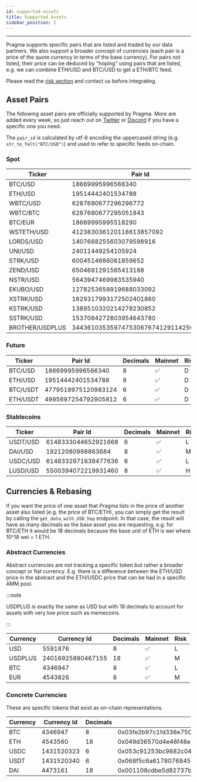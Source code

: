 ```yaml
---
id: supported-assets
title: Supported Assets
sidebar_position: 2
---
```


---

Pragma supports specific pairs that are listed and traded by our data partners. We also support a broader concept of currencies (each pair is a price of the quote currency in terms of the base currency). For pairs not listed, their price can be deduced by "hoping" using pairs that are listed, e.g. we can combine ETH/USD and BTC/USD to get a ETH/BTC feed.

Please read the [risk section](./risks) and contact us before integrating.

## Asset Pairs

The following asset pairs are officially supported by Pragma. More are added every week, so just reach out on [Twitter](https://twitter.com/PragmaOracle) or [Discord](https://discord.com/invite/M9aRZtZHU7) if you have a specific one you need.

The `pair_id` is calculated by utf-8 encoding the uppercased string (e.g. `str_to_felt("BTC/USD")`) and used to refer to specific feeds on-chain.

### Spot

| Ticker     | Pair Id                  | Decimals | Mainnet | Risk |
| ---------- | ------------------------ | -------- | ------- | ---- |
| BTC/USD    | 18669995996566340        | 8        | ✅      | L    |
| ETH/USD    | 19514442401534788        | 8        | ✅      | L    |
| WBTC/USD   | 6287680677296296772      | 8        | ✅      | M    |
| WBTC/BTC   | 6287680677295051843      | 8        | ✅      | M    |
| BTC/EUR    | 18669995995518290        | 8        | ✅      | L    |
| WSTETH/USD | 412383036120118613857092 | 8        | ✅      | M    |
| LORDS/USD  | 1407668255603079598916   | 8        | ✅      | H    |
| UNI/USD    | 24011449254105924        | 8        | ✅      | M    |
| STRK/USD   | 6004514686061859652      | 8        | ✅      | L    |
| ZEND/USD   | 6504691291565413188      | 8        | ✅      | H    |
| NSTR/USD   | 5643947469983535940      | 8        | ✅      | H    |
| EKUBO/USD  | 1278253658919688033092   | 8        | ✅      | H    |
| XSTRK/USD  | 1629317993172502401860   | 8        | ✅      | H    |
| KSTRK/USD  | 1389510320214278230852   | 8        | ✅      | H    |
| SSTRK/USD  | 1537084272803954643780   | 8        | ✅      | H    |
| BROTHER/USDPLUS  | 344361035359747530676741291142567251   | 18        | ✅      | H    |

### Future

| Ticker   | Pair Id             | Decimals | Mainnet | Risk |
| -------- | ------------------- | -------- | ------- | ---- |
| BTC/USD  | 18669995996566340   | 8        | ✅      | D    |
| ETH/USD  | 19514442401534788   | 8        | ✅      | D    |
| BTC/USDT | 4779518975120983124 | 6        | ✅      | D    |
| ETH/USDT | 4995697254792905812 | 6        | ✅      | D    |

### Stablecoins

| Ticker   | Pair Id             | Decimals | Mainnet | Risk |
| -------- | ------------------- | -------- | ------- | ---- |
| USDT/USD | 6148333044652921668 | 6        | ✅      | L    |
| DAI/USD  | 19212080998863684   | 8        | ✅      | M    |
| USDC/USD | 6148332971638477636 | 6        | ✅      | L    |
| LUSD/USD | 5500394072219931460 | 8        | ✅      | H    |

## Currencies & Rebasing

If you want the price of one asset that Pragma lists in the price of another asset also listed (e.g. the price of BTC/ETH), you can simply get the result by calling the `get_data_with_USD_hop` endpoint. In that case, the result will have as many decimals as the base asset you are requesting, e.g. for BTC/ETH it would be 18 decimals because the base unit of ETH is wei where 10^18 wei = 1 ETH.

### Abstract Currencies

Abstract currencies are not tracking a specific token but rather a broader concept or fiat currency. E.g. there is a difference between the ETH/USD price in the abstract and the ETH/USDC price that can be had in a specific AMM pool.

:::note

USDPLUS is exactly the same as USD but with 18 decimals to account for assets with very low price such as memecoins.

:::

| Currency | Currency Id | Decimals | Mainnet | Risk |
| -------- | ----------- | -------- | ------- | ---- |
| USD      | 5591876     | 8        | ✅      | L    |
| USDPLUS      | 24016925890467155     | 18        | ✅      | M    |
| BTC      | 4346947     | 8        | ✅      | L    |
| EUR      | 4543826     | 8        | ✅      | M    |

### Concrete Currencies

These are specific tokens that exist as on-chain representations.

| Currency | Currency Id | Decimals | Starknet address Mainnet                                           | Ethereum address Mainnet                   | Starknet address Testnet                                           |
| -------- | ----------- | -------- | ------------------------------------------------------------------ | ------------------------------------------ | ------------------------------------------------------------------ |
| BTC      | 4346947     | 8        | 0x03fe2b97c1fd336e750087d68b9b867997fd64a2661ff3ca5a7c771641e8e7ac | 0x2260fac5e5542a773aa44fbcfedf7c193bc2c599 | 0x12d537dc323c439dc65c976fad242d5610d27cfb5f31689a0a319b8be7f3d56  |
| ETH      | 4543560     | 18       | 0x049d36570d4e46f48e99674bd3fcc84644ddd6b96f7c741b1562b82f9e004dc7 | 0x0000000000000000000000000000000000000000 | 0x049d36570d4e46f48e99674bd3fcc84644ddd6b96f7c741b1562b82f9e004dc7 |
| USDC     | 1431520323  | 6        | 0x053c91253bc9682c04929ca02ed00b3e423f6710d2ee7e0d5ebb06f3ecf368a8 | 0xa0b86991c6218b36c1d19d4a2e9eb0ce3606eb48 | 0x001d5b64feabc8ac7c839753994f469704c6fabdd45c8fe6d26ed57b5eb79057 |
| USDT     | 1431520340  | 6        | 0x068f5c6a61780768455de69077e07e89787839bf8166decfbf92b645209c0fb8 | 0xdac17f958d2ee523a2206206994597c13d831ec7 | 0x386e8d061177f19b3b485c20e31137e6f6bc497cc635ccdfcab96fadf5add6a  |
| DAI      | 4473161     | 18       | 0x001108cdbe5d82737b9057590adaf97d34e74b5452f0628161d237746b6fe69e | 0x6B175474E89094C44Da98b954EedeAC495271d0F | 0x0278f24c3e74cbf7a375ec099df306289beb0605a346277d200b791a7f811a19 |
